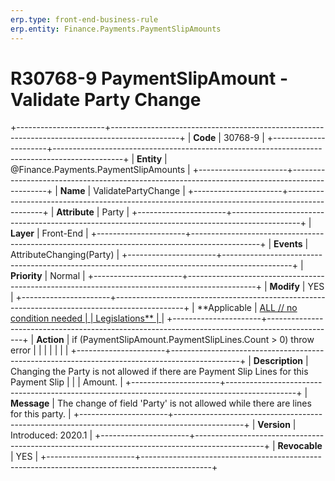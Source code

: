 ```yaml
---
erp.type: front-end-business-rule
erp.entity: Finance.Payments.PaymentSlipAmounts
---
```


# R30768-9 PaymentSlipAmount - Validate Party Change
+----------------------+-----------------------------------------------------------------------------------------------+
| **Code**             | 30768-9                                                                                       |
+----------------------+-----------------------------------------------------------------------------------------------+
| **Entity**           | @Finance.Payments.PaymentSlipAmounts                                                                             |
+----------------------+-----------------------------------------------------------------------------------------------+
| **Name**             | ValidatePartyChange                                                                           |
+----------------------+-----------------------------------------------------------------------------------------------+
| **Attribute**        | Party                                                                                         |
+----------------------+-----------------------------------------------------------------------------------------------+
| **Layer**            | Front-End                                                                                     |
+----------------------+-----------------------------------------------------------------------------------------------+
| **Events**           | AttributeChanging(Party)                                                                      |
+----------------------+-----------------------------------------------------------------------------------------------+
| **Priority**         | Normal                                                                                        |
+----------------------+-----------------------------------------------------------------------------------------------+
| **Modify**           | YES                                                                                           |
+----------------------+-----------------------------------------------------------------------------------------------+
| **Applicable         | [ALL // no condition needed                                                                   |
| Legislations**       | ](https://confluence.erp.net/display/techdoc/Country+Specific+Functionality)                  |
+----------------------+-----------------------------------------------------------------------------------------------+
| **Action**           | if (PaymentSlipAmount.PaymentSlipLines.Count \> 0) throw error                                |
|                      |                                                                                               |
|                      |                                                                                               |
+----------------------+-----------------------------------------------------------------------------------------------+
| **Description**      | Changing the Party is not allowed if there are Payment Slip Lines for this Payment Slip       |
|                      | Amount.                                                                                       |
+----------------------+-----------------------------------------------------------------------------------------------+
| **Message**          | The change of field \'Party\' is not allowed while there are lines for this party.            |
+----------------------+-----------------------------------------------------------------------------------------------+
| **Version**          | Introduced: 2020.1                                                                            |
+----------------------+-----------------------------------------------------------------------------------------------+
| **Revocable**        | YES                                                                                           |
+----------------------+-----------------------------------------------------------------------------------------------+

  

  

  
